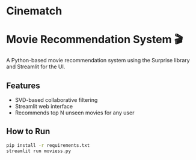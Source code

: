 # Cinematch
# Movie Recommendation System 🎬

A Python-based movie recommendation system using the Surprise library and Streamlit for the UI.

## Features
- SVD-based collaborative filtering
- Streamlit web interface
- Recommends top N unseen movies for any user

## How to Run
```bash
pip install -r requirements.txt
streamlit run moviess.py
